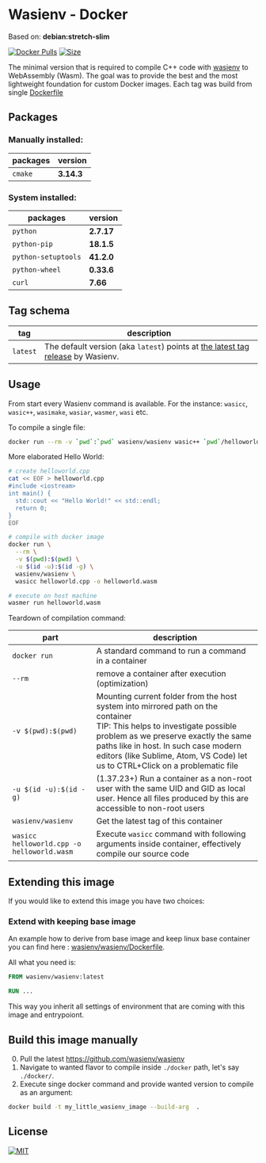 # Wasienv - Docker

<!-- This docs are inspired from: https://raw.githubusercontent.com/trzecieu/emscripten-docker/master/docs/emscripten.md -->

Based on: **debian:stretch-slim**

[![Docker Pulls](https://img.shields.io/docker/pulls/wasienv/wasi.svg?style=flat-square)](https://store.docker.com/community/images/wasienv/wasi/) [![Size](https://images.microbadger.com/badges/image/wasienv/wasi.svg)](https://microbadger.com/images/wasienv/wasi/)

The minimal version that is required to compile C++ code with [wasienv](https://github.com/wasienv/wasienv) to WebAssembly (Wasm). The goal was to provide the best and the most lightweight foundation for custom Docker images.
Each tag was build from single [Dockerfile](https://github.com/wasienv/wasienv/blob/master/docker/Dockerfile)

## Packages

### Manually installed:

|packages|version|
|---|---|
|`cmake`|**3.14.3**|

### System installed:

|packages|version|
|---|---|
|`python`|**2.7.17**|
|`python-pip`|**18.1.5**|
|`python-setuptools`|**41.2.0**|
|`python-wheel`|**0.33.6**|
|`curl`|**7.66**|

<!-- installed_packages -->

## Tag schema
|tag|description|
|--|--|
|`latest`|The default version (aka `latest`) points at [the latest tag release](https://github.com/wasienv/wasienv/releases) by Wasienv.|

## Usage
From start every Wasienv command is available. For the instance: `wasicc`, `wasic++`, `wasimake`, `wasiar`, `wasmer`, `wasi` etc.

To compile a single file:
```bash
docker run --rm -v `pwd`:`pwd` wasienv/wasienv wasic++ `pwd`/helloworld.cpp -o `pwd`/helloworld.wasm
```

More elaborated Hello World:
```bash
# create helloworld.cpp
cat << EOF > helloworld.cpp
#include <iostream>
int main() {
  std::cout << "Hello World!" << std::endl;
  return 0;
}
EOF

# compile with docker image
docker run \
  --rm \
  -v $(pwd):$(pwd) \
  -u $(id -u):$(id -g) \
  wasienv/wasienv \
  wasicc helloworld.cpp -o helloworld.wasm

# execute on host machine
wasmer run helloworld.wasm
```

Teardown of compilation command:

|part|description|
|---|---|
|`docker run`| A standard command to run a command in a container|
|`--rm`|remove a container after execution (optimization)|
|`-v $(pwd):$(pwd)`|Mounting current folder from the host system into mirrored path on the container<br>TIP: This helps to investigate possible problem as we preserve exactly the same paths like in host. In such case modern editors (like Sublime, Atom, VS Code) let us to CTRL+Click on a problematic file |
|`-u $(id -u):$(id -g)`|(1.37.23+) Run a container as a non-root user with the same UID and GID as local user. Hence all files produced by this are accessible to non-root users|
|`wasienv/wasienv`|Get the latest tag of this container|
|`wasicc helloworld.cpp -o helloworld.wasm`|Execute `wasicc` command with following arguments inside container, effectively compile our source code|

## Extending this image
If you would like to extend this image you have two choices:
### Extend with keeping base image
An example how to derive from base image and keep linux base container you can find here : [wasienv/wasienv/Dockerfile](https://github.com/wasienv/wasienv/blob/master/docker/Dockerfile).

All what you need is:
```Dockerfile
FROM wasienv/wasienv:latest

RUN ...
```
This way you inherit all settings of environment that are coming with this image and entrypoiont.

## Build this image manually

0. Pull the latest https://github.com/wasienv/wasienv
0. Navigate to wanted flavor to compile inside `./docker` path, let's say `./docker/`.
0. Execute singe docker command and provide wanted version to compile as an argument:
```bash
docker build -t my_little_wasienv_image --build-arg  .
```

## License
[![MIT](https://img.shields.io/github/license/wasienv/wasienv.svg?style=flat-square)](https://github.com/wasienv/wasienv/blob/master/LICENSE)